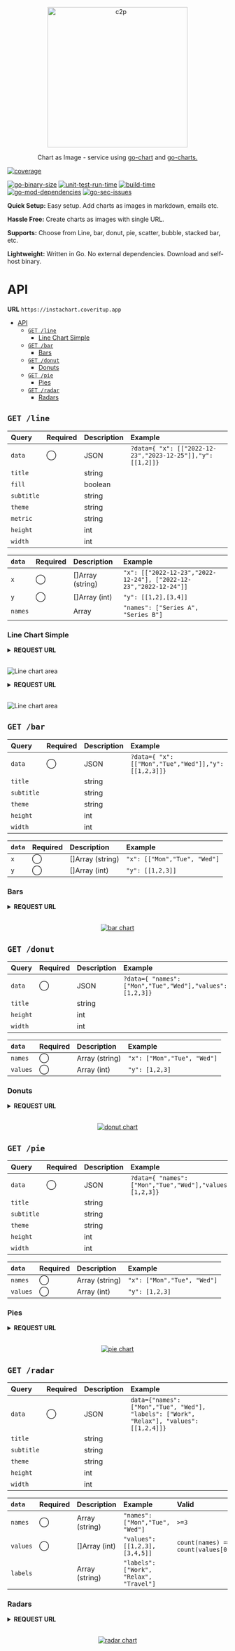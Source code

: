 <p align="center">
  <a href="https://github.com/kevincobain2000/instachart">
    <img alt="c2p" src="https://imgur.com/HC5FB7O.png" width="320">
  </a>
</p>
<p align="center">
  Chart as Image - service using <a href="https://github.com/wcharczuk/go-chart" target="_blank">go-chart</a>
 and <a href="https://github.com/vicanso/go-charts" target="_blank">go-charts.</a>
</p>

[![coverage](https://coveritup.app/embed/kevincobain2000/instachart?branch=master&type=coverage)](https://coveritup.app/kevincobain2000/instachart)

[![go-binary-size](https://coveritup.app/embed/kevincobain2000/instachart?branch=master&type=go-binary-size&color=pink)](https://coveritup.app/kevincobain2000/instachart)
[![unit-test-run-time](https://coveritup.app/embed/kevincobain2000/instachart?branch=master&type=unit-test-run-time)](https://coveritup.app/kevincobain2000/instachart)
[![build-time](https://coveritup.app/embed/kevincobain2000/instachart?branch=master&type=build-time&color=lightblue)](https://coveritup.app/kevincobain2000/instachart)
[![go-mod-dependencies](https://coveritup.app/embed/kevincobain2000/instachart?branch=master&type=go-mod-dependencies&color=indigo)](https://coveritup.app/kevincobain2000/instachart)
[![go-sec-issues](https://coveritup.app/embed/kevincobain2000/instachart?branch=master&type=go-sec-issues&color=green)](https://coveritup.app/kevincobain2000/instachart)

**Quick Setup:** Easy setup. Add charts as images in markdown, emails etc.

**Hassle Free:** Create charts as images with single URL.

**Supports:** Choose from Line, bar, donut, pie, scatter, bubble, stacked bar, etc.

**Lightweight:** Written in Go. No external dependencies. Download and self-host binary.


# API

**URL** `https://instachart.coveritup.app`

- [API](#api)
  - [`GET /line`](#get-line)
    - [Line Chart Simple](#line-chart-simple)
  - [`GET /bar`](#get-bar)
    - [Bars](#bars)
  - [`GET /donut`](#get-donut)
    - [Donuts](#donuts)
  - [`GET /pie`](#get-pie)
    - [Pies](#pies)
  - [`GET /radar`](#get-radar)
    - [Radars](#radars)


## `GET /line`

| Query      | Required | Description | Example                                                    |
| :--------- | :------- | :---------- | :--------------------------------------------------------- |
| `data`     | ◯        | JSON        | `?data={ "x": [["2022-12-23","2023-12-25"]],"y": [[1,2]]}` |
| `title`    |          | string      |                                                            |
| `fill`     |          | boolean     |                                                            |
| `subtitle` |          | string      |                                                            |
| `theme`    |          | string      |                                                            |
| `metric`   |          | string      |                                                            |
| `height`   |          | int         |                                                            |
| `width`    |          | int         |                                                            |


| `data`  | Required | Description      | Example                                                           |
| :------ | :------- | :--------------- | :---------------------------------------------------------------- |
| `x`     | ◯        | []Array (string) | `"x": [["2022-12-23","2022-12-24"], ["2022-12-23","2022-12-24"]]` |
| `y`     | ◯        | []Array (int)    | `"y": [[1,2],[3,4]]`                                              |
| `names` |          | Array            | `"names": ["Series A", "Series B"]`                               |


### Line Chart Simple

<details>
 <summary><b>REQUEST URL</b></summary>

```sh
https://instachart.coveritup.app/line?title=Line+Chart+Simple&subtitle=Sleeping+Hours&data={
    "x": [["Mon","Tue","Wed"]],
    "y": [[4,8,7], [10,20,24]],
    "names": ["Sleeping", "Awake"]
}
```

</details>

<br>

![Line chart area](https://instachart.coveritup.app/line?title=Line+Chart&width=1020&subtitle=Sleeping+Hours&data={%20"x":%20[["Mon","Tue","Wed"]],%20"y":%20[[4,8,7],%20[10,20,24]],%20"names":%20["Sleeping",%20"Awake"]%20})

<details>
 <summary><b>REQUEST URL</b></summary>

```sh
https://instachart.coveritup.app/line?title=Line+Chart+Simple&subtitle=Sleeping+Hours&data={
    "x": [["Mon","Tue","Wed"]],
    "y": [[4,8,7], [10,20,24]],
    "names": ["Sleeping", "Awake"]
}
```

</details>

<br>


![Line chart area](https://instachart.coveritup.app/line?title=Line+Chart+Area&width=1020&subtitle=Sleeping+Hours&fill=true&data={%20"x":%20[["Mon","Tue","Wed"]],%20"y":%20[[4,8,7],%20[10,20,24]],%20"names":%20["Sleeping",%20"Awake"]%20})



## `GET /bar`



| Query      | Required | Description | Example                                              |
| :--------- | :------- | :---------- | :--------------------------------------------------- |
| `data`     | ◯        | JSON        | `?data={ "x": [["Mon","Tue","Wed"]],"y": [[1,2,3]]}` |
| `title`    |          | string      |                                                      |
| `subtitle` |          | string      |                                                      |
| `theme`    |          | string      |                                                      |
| `height`   |          | int         |                                                      |
| `width`    |          | int         |                                                      |


| `data` | Required | Description      | Example                      |
| :----- | :------- | :--------------- | :--------------------------- |
| `x`    | ◯        | []Array (string) | `"x": [["Mon","Tue", "Wed"]` |
| `y`    | ◯        | []Array (int)    | `"y": [[1,2,3]]`             |


### Bars

<details>
 <summary><b>REQUEST URL</b></summary>

```sh
https://instachart.coveritup.app/bar?title=Bar+Chart&subtitle=Sleeping+hours&data={
    "x": ["Monday", "Friday", "Sunday"],
    "y": [[8, 2 ,14]]
}
```

</details>

<br>

<p align="center">
  <a href="https://instachart.coveritup.app/bar?title=Bar+Chart&subtitle=Sleeping+hours&data={%20%22x%22:%20[%22Monday%22,%20%22Friday%22,%20%22Sunday%22],%20%22y%22:%20[[8,%202%20,14]]%20}">
    <img alt="bar chart" src='https://instachart.coveritup.app/bar?title=Bar+Chart&subtitle=Sleeping+hours&data={%20%22x%22:%20[%22Monday%22,%20%22Friday%22,%20%22Sunday%22],%20%22y%22:%20[[8,%202%20,14]]%20}'>
  </a>
</p>

## `GET /donut`


| Query    | Required | Description | Example                                                   |
| :------- | :------- | :---------- | :-------------------------------------------------------- |
| `data`   | ◯        | JSON        | `?data={ "names": ["Mon","Tue","Wed"],"values": [1,2,3]}` |
| `title`  |          | string      |                                                           |
| `height` |          | int         |                                                           |
| `width`  |          | int         |                                                           |


| `data`   | Required | Description    | Example                     |
| :------- | :------- | :------------- | :-------------------------- |
| `names`  | ◯        | Array (string) | `"x": ["Mon","Tue", "Wed"]` |
| `values` | ◯        | Array (int)    | `"y": [1,2,3]`              |


### Donuts

<details>
 <summary><b>REQUEST URL</b></summary>

```sh
https://instachart.coveritup.app/donut?title=Donut+Chart&data={
    "names": ["Monday", "Friday", "Saturday", "Sunday"],
    "values": [4, 6 ,7, 9]
}
```

</details>

<br>

<p align="center">
  <a href='https://instachart.coveritup.app/donut?title=Donut+Chart&width=350&height=350&data={%20"names":%20["Monday",%20"Friday",%20"Saturday",%20"Sunday"],%20"values":%20[4,%206%20,7,%209]%20}'>
    <img alt="donut chart" src='https://instachart.coveritup.app/donut?title=Donut+Chart&width=350&height=350&data={%20"names":%20["Monday",%20"Friday",%20"Saturday",%20"Sunday"],%20"values":%20[4,%206%20,7,%209]%20}'>
  </a>
</p>



## `GET /pie`


| Query      | Required | Description | Example                                                   |
| :--------- | :------- | :---------- | :-------------------------------------------------------- |
| `data`     | ◯        | JSON        | `?data={ "names": ["Mon","Tue","Wed"],"values": [1,2,3]}` |
| `title`    |          | string      |                                                           |
| `subtitle` |          | string      |                                                           |
| `theme`    |          | string      |                                                           |
| `height`   |          | int         |                                                           |
| `width`    |          | int         |                                                           |


| `data`   | Required | Description    | Example                     |
| :------- | :------- | :------------- | :-------------------------- |
| `names`  | ◯        | Array (string) | `"x": ["Mon","Tue", "Wed"]` |
| `values` | ◯        | Array (int)    | `"y": [1,2,3]`              |


### Pies

<details>
 <summary><b>REQUEST URL</b></summary>

```sh
https://instachart.coveritup.app/pie?title=Pie+Chart&subtitle=Sleeping+Hours&data={
    "names": ["Monday", "Friday", "Saturday", "Sunday"],
    "values": [4, 6 ,7, 9]
}
```

</details>

<br>

<p align="center">
  <a href='https://instachart.coveritup.app/pie?title=Pie+Chart&subtitle=Sleeping+Hours&height=520&data={%20"names":%20["Monday",%20"Friday",%20"Saturday",%20"Sunday"],%20"values":%20[4,%206%20,7,%209]%20}'>
    <img alt="pie chart" src='https://instachart.coveritup.app/pie?title=Pie+Chart&subtitle=Sleeping+Hours&height=520&data={%20"names":%20["Monday",%20"Friday",%20"Saturday",%20"Sunday"],%20"values":%20[4,%206%20,7,%209]%20}'>
  </a>
</p>


## `GET /radar`


| Query      | Required | Description | Example                                                                                  |
| :--------- | :------- | :---------- | :--------------------------------------------------------------------------------------- |
| `data`     | ◯        | JSON        | `data={"names": ["Mon","Tue", "Wed"], "labels": ["Work", "Relax"], "values": [[1,2,4]]}` |
| `title`    |          | string      |                                                                                          |
| `subtitle` |          | string      |                                                                                          |
| `theme`    |          | string      |                                                                                          |
| `height`   |          | int         |                                                                                          |
| `width`    |          | int         |                                                                                          |


| `data`   | Required | Description    | Example                                 | Valid                              |
| :------- | :------- | :------------- | :-------------------------------------- | :--------------------------------- |
| `names`  | ◯        | Array (string) | `"names": ["Mon","Tue", "Wed"]`         | `>=3`                              |
| `values` | ◯        | []Array (int)  | `"values": [[1,2,3], [3,4,5]]`          | `count(names) == count(values[0])` |
| `labels` |          | Array (string) | `"labels": ["Work", "Relax", "Travel"]` |                                    |


### Radars

<details>
 <summary><b>REQUEST URL</b></summary>

```sh
https://instachart.coveritup.app/radar?title=Radar+Chart&data={
    "names": ["Mon","Tue", "Wed", "Fri"],
    "labels": ["Work", "Relax", "Travel"],
    "values": [[1,2,3,4], [15,7,8,9], [15,17,5,7]]
}
```

</details>

<br>

<p align="center">
  <a href='https://instachart.coveritup.app/radar?title=Radar+Chart&data={%20%22names%22:%20[%22Mon%22,%22Tue%22,%20%22Wed%22,%20%22Fri%22],%20%22labels%22:%20[%22Work%22,%20%22Relax%22,%20%22Travel%22],%20%22values%22:%20[[1,2,3,4],%20[15,7,8,9],%20[15,17,5,7]]%20}'>
    <img alt="radar chart" src='https://instachart.coveritup.app/radar?title=Radar+Chart&&height=520&data={%20%22names%22:%20[%22Mon%22,%22Tue%22,%20%22Wed%22,%20%22Fri%22],%20%22labels%22:%20[%22Work%22,%20%22Relax%22,%20%22Travel%22],%20%22values%22:%20[[1,2,3,4],%20[15,7,8,9],%20[15,17,5,7]]%20}'>
  </a>
</p>


